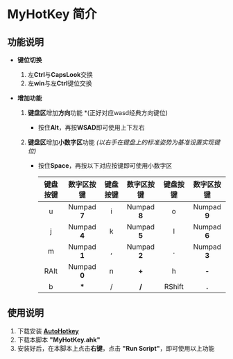 # MyHotKey 简介

## 功能说明
   - **键位切换**
   
      1. 左**Ctrl**与**CapsLook**交换
      2. 左**win**与左**Ctrl**键位交换
      
   - **增加功能**
   
      1. **键盘区**增加**方向**功能 *(正好对应wasd经典方向键位)
         - 按住**Alt**，再按**WSAD**即可使用上下左右
         
      2. **键盘区**增加**小数字区**功能 *(以右手在键盘上的标准姿势为基准设置实现键位)*
         - 按住**Space**，再按以下对应按键即可使用小数字区
         
            | 键盘按键 | 数字区按键 | 键盘按键 | 数字区按键 | 键盘按键 | 数字区按键 |
            | :--: | :--: | :--: | :--: | :--: | :--: |
            | u | Numpad **7** | i | Numpad **8** | o | Numpad **9** |
            | j | Numpad **4** | k | Numpad **5** | l | Numpad **6** |
            | m | Numpad **1** | , | Numpad **2** | . | Numpad **3** |
            | RAlt | Numpad **0** | n | **+** | h | **-** |
            | b | **\*** | / | **/** | RShift | **.** |
## 使用说明
   1. 下载安装 **[AutoHotkey](https://www.autohotkey.com/)**
   2. 下载本脚本 **"MyHotKey.ahk"**
   3. 安装好后，在本脚本上点击**右键**，点击 **"Run Script"**，即可使用以上功能
